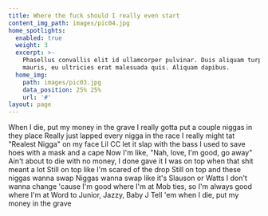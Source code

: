 ```yaml
---
title: Where the fuck should I really even start
content_img_path: images/pic04.jpg
home_spotlights:
  enabled: true
  weight: 3
  excerpt: >-
    Phasellus convallis elit id ullamcorper pulvinar. Duis aliquam turpis
    mauris, eu ultricies erat malesuada quis. Aliquam dapibus.
  home_img:
    path: images/pic03.jpg
    data_position: 25% 25%
    url: '#'
layout: page
---
```


When I die, put my money in the grave
I really gotta put a couple niggas in they place
Really just lapped every nigga in the race
I really might tat "Realest Nigga" on my face
Lil CC let it slap with the bass
I used to save hoes with a mask and a cape
Now I'm like, "Nah, love, I'm good, go away"
Ain't about to die with no money, I done gave it
I was on top when that shit meant a lot
Still on top like I'm scared of the drop
Still on top and these niggas wanna swap
Niggas wanna swap like it's Slauson or Watts
I don't wanna change 'cause I'm good where I'm at
Mob ties, so I'm always good where I'm at
Word to Junior, Jazzy, Baby J
Tell 'em when I die, put my money in the grave
